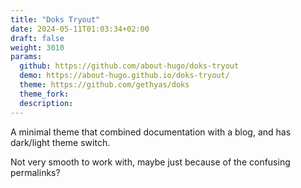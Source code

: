 ```yaml
---
title: "Doks Tryout"
date: 2024-05-11T01:03:34+02:00
draft: false
weight: 3010
params:
  github: https://github.com/about-hugo/doks-tryout
  demo: https://about-hugo.github.io/doks-tryout/
  theme: https://github.com/gethyas/doks
  theme_fork: 
  description: 
---
```


A minimal theme that combined documentation with a blog,
and has dark/light theme switch. 

Not very smooth to work with, maybe just because of the
confusing permalinks?
